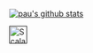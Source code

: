 [![pau's github stats](https://github-readme-stats.vercel.app/api?username=paualarco)](https://github.com/paualarco/github-readme-stats)

[<img align="left" alt="Scala" width="32px" src="https://www.clipartmax.com/png/middle/41-410102_scala-programming-language-icon.png" />]()
